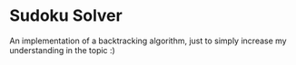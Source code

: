 # Sudoku Solver

An implementation of a backtracking algorithm, just to simply increase my understanding in the topic :)
